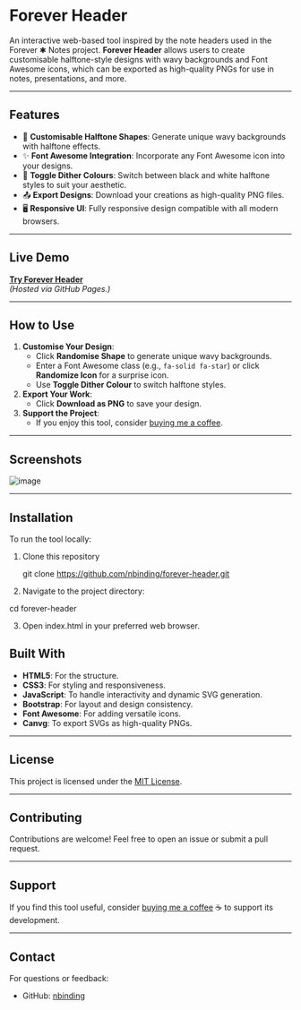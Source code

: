 # **Forever Header**

An interactive web-based tool inspired by the note headers used in the Forever ✱ Notes project. **Forever Header** allows users to create customisable halftone-style designs with wavy backgrounds and Font Awesome icons, which can be exported as high-quality PNGs for use in notes, presentations, and more.

---

## **Features**

- 🎨 **Customisable Halftone Shapes**: Generate unique wavy backgrounds with halftone effects.
- ✨ **Font Awesome Integration**: Incorporate any Font Awesome icon into your designs.
- 🔄 **Toggle Dither Colours**: Switch between black and white halftone styles to suit your aesthetic.
- 📤 **Export Designs**: Download your creations as high-quality PNG files.
- 🖥️ **Responsive UI**: Fully responsive design compatible with all modern browsers.

---

## **Live Demo**

[**Try Forever Header**](https://nbinding.github.io/forever-header/)  
*(Hosted via GitHub Pages.)*

---

## **How to Use**

1. **Customise Your Design**:
   - Click **Randomise Shape** to generate unique wavy backgrounds.
   - Enter a Font Awesome class (e.g., `fa-solid fa-star`) or click **Randomize Icon** for a surprise icon.
   - Use **Toggle Dither Colour** to switch halftone styles.
2. **Export Your Work**:
   - Click **Download as PNG** to save your design.
3. **Support the Project**:
   - If you enjoy this tool, consider [buying me a coffee](https://www.buymeacoffee.com/nbinding).

---

## **Screenshots**

![image](https://github.com/user-attachments/assets/c5ad7c70-21c3-421e-81a1-150ac9bf09cb)



---

## **Installation**

To run the tool locally:

1. Clone this repository

   git clone https://github.com/nbinding/forever-header.git

3.	Navigate to the project directory:

   cd forever-header

3.	Open index.html in your preferred web browser.

## **Built With**

- **HTML5**: For the structure.
- **CSS3**: For styling and responsiveness.
- **JavaScript**: To handle interactivity and dynamic SVG generation.
- **Bootstrap**: For layout and design consistency.
- **Font Awesome**: For adding versatile icons.
- **Canvg**: To export SVGs as high-quality PNGs.

---

## **License**

This project is licensed under the [MIT License](LICENSE).

---

## **Contributing**

Contributions are welcome! Feel free to open an issue or submit a pull request.

---

## **Support**

If you find this tool useful, consider [buying me a coffee](https://www.buymeacoffee.com/nbinding) ☕ to support its development.

---

## **Contact**

For questions or feedback:
- GitHub: [nbinding](https://github.com/nbinding)

